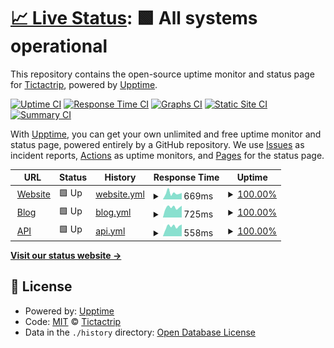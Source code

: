 # [📈 Live Status](https://status.tictactrip.eu): <!--live status--> **🟩 All systems operational**

This repository contains the open-source uptime monitor and status page for [Tictactrip](https://www.tictactrip.eu), powered by [Upptime](https://github.com/upptime/upptime).

[![Uptime CI](https://github.com/tictactrip/status/workflows/Uptime%20CI/badge.svg)](https://github.com/tictactrip/status/actions?query=workflow%3A%22Uptime+CI%22)
[![Response Time CI](https://github.com/tictactrip/status/workflows/Response%20Time%20CI/badge.svg)](https://github.com/tictactrip/status/actions?query=workflow%3A%22Response+Time+CI%22)
[![Graphs CI](https://github.com/tictactrip/status/workflows/Graphs%20CI/badge.svg)](https://github.com/tictactrip/status/actions?query=workflow%3A%22Graphs+CI%22)
[![Static Site CI](https://github.com/tictactrip/status/workflows/Static%20Site%20CI/badge.svg)](https://github.com/tictactrip/status/actions?query=workflow%3A%22Static+Site+CI%22)
[![Summary CI](https://github.com/tictactrip/status/workflows/Summary%20CI/badge.svg)](https://github.com/tictactrip/status/actions?query=workflow%3A%22Summary+CI%22)

With [Upptime](https://upptime.js.org), you can get your own unlimited and free uptime monitor and status page, powered entirely by a GitHub repository. We use [Issues](https://github.com/tictactrip/status/issues) as incident reports, [Actions](https://github.com/tictactrip/status/actions) as uptime monitors, and [Pages](https://status.tictactrip.eu) for the status page.

<!--start: status pages-->
<!-- This summary is generated by Upptime (https://github.com/upptime/upptime) -->
<!-- Do not edit this manually, your changes will be overwritten -->
<!-- prettier-ignore -->
| URL | Status | History | Response Time | Uptime |
| --- | ------ | ------- | ------------- | ------ |
| <img alt="" src="https://icons.duckduckgo.com/ip3/www.tictactrip.eu.ico" height="13"> [Website](https://www.tictactrip.eu) | 🟩 Up | [website.yml](https://github.com/tictactrip/status/commits/HEAD/history/website.yml) | <details><summary><img alt="Response time graph" src="./graphs/website/response-time-week.png" height="20"> 669ms</summary><br><a href="https://status.tictactrip.eu/history/website"><img alt="Response time 534" src="https://img.shields.io/endpoint?url=https%3A%2F%2Fraw.githubusercontent.com%2Ftictactrip%2Fstatus%2FHEAD%2Fapi%2Fwebsite%2Fresponse-time.json"></a><br><a href="https://status.tictactrip.eu/history/website"><img alt="24-hour response time 449" src="https://img.shields.io/endpoint?url=https%3A%2F%2Fraw.githubusercontent.com%2Ftictactrip%2Fstatus%2FHEAD%2Fapi%2Fwebsite%2Fresponse-time-day.json"></a><br><a href="https://status.tictactrip.eu/history/website"><img alt="7-day response time 669" src="https://img.shields.io/endpoint?url=https%3A%2F%2Fraw.githubusercontent.com%2Ftictactrip%2Fstatus%2FHEAD%2Fapi%2Fwebsite%2Fresponse-time-week.json"></a><br><a href="https://status.tictactrip.eu/history/website"><img alt="30-day response time 580" src="https://img.shields.io/endpoint?url=https%3A%2F%2Fraw.githubusercontent.com%2Ftictactrip%2Fstatus%2FHEAD%2Fapi%2Fwebsite%2Fresponse-time-month.json"></a><br><a href="https://status.tictactrip.eu/history/website"><img alt="1-year response time 550" src="https://img.shields.io/endpoint?url=https%3A%2F%2Fraw.githubusercontent.com%2Ftictactrip%2Fstatus%2FHEAD%2Fapi%2Fwebsite%2Fresponse-time-year.json"></a></details> | <details><summary><a href="https://status.tictactrip.eu/history/website">100.00%</a></summary><a href="https://status.tictactrip.eu/history/website"><img alt="All-time uptime 100.00%" src="https://img.shields.io/endpoint?url=https%3A%2F%2Fraw.githubusercontent.com%2Ftictactrip%2Fstatus%2FHEAD%2Fapi%2Fwebsite%2Fuptime.json"></a><br><a href="https://status.tictactrip.eu/history/website"><img alt="24-hour uptime 100.00%" src="https://img.shields.io/endpoint?url=https%3A%2F%2Fraw.githubusercontent.com%2Ftictactrip%2Fstatus%2FHEAD%2Fapi%2Fwebsite%2Fuptime-day.json"></a><br><a href="https://status.tictactrip.eu/history/website"><img alt="7-day uptime 100.00%" src="https://img.shields.io/endpoint?url=https%3A%2F%2Fraw.githubusercontent.com%2Ftictactrip%2Fstatus%2FHEAD%2Fapi%2Fwebsite%2Fuptime-week.json"></a><br><a href="https://status.tictactrip.eu/history/website"><img alt="30-day uptime 100.00%" src="https://img.shields.io/endpoint?url=https%3A%2F%2Fraw.githubusercontent.com%2Ftictactrip%2Fstatus%2FHEAD%2Fapi%2Fwebsite%2Fuptime-month.json"></a><br><a href="https://status.tictactrip.eu/history/website"><img alt="1-year uptime 100.00%" src="https://img.shields.io/endpoint?url=https%3A%2F%2Fraw.githubusercontent.com%2Ftictactrip%2Fstatus%2FHEAD%2Fapi%2Fwebsite%2Fuptime-year.json"></a></details>
| <img alt="" src="https://icons.duckduckgo.com/ip3/www.tictactrip.eu.ico" height="13"> [Blog](https://www.tictactrip.eu/blog) | 🟩 Up | [blog.yml](https://github.com/tictactrip/status/commits/HEAD/history/blog.yml) | <details><summary><img alt="Response time graph" src="./graphs/blog/response-time-week.png" height="20"> 725ms</summary><br><a href="https://status.tictactrip.eu/history/blog"><img alt="Response time 657" src="https://img.shields.io/endpoint?url=https%3A%2F%2Fraw.githubusercontent.com%2Ftictactrip%2Fstatus%2FHEAD%2Fapi%2Fblog%2Fresponse-time.json"></a><br><a href="https://status.tictactrip.eu/history/blog"><img alt="24-hour response time 622" src="https://img.shields.io/endpoint?url=https%3A%2F%2Fraw.githubusercontent.com%2Ftictactrip%2Fstatus%2FHEAD%2Fapi%2Fblog%2Fresponse-time-day.json"></a><br><a href="https://status.tictactrip.eu/history/blog"><img alt="7-day response time 725" src="https://img.shields.io/endpoint?url=https%3A%2F%2Fraw.githubusercontent.com%2Ftictactrip%2Fstatus%2FHEAD%2Fapi%2Fblog%2Fresponse-time-week.json"></a><br><a href="https://status.tictactrip.eu/history/blog"><img alt="30-day response time 684" src="https://img.shields.io/endpoint?url=https%3A%2F%2Fraw.githubusercontent.com%2Ftictactrip%2Fstatus%2FHEAD%2Fapi%2Fblog%2Fresponse-time-month.json"></a><br><a href="https://status.tictactrip.eu/history/blog"><img alt="1-year response time 659" src="https://img.shields.io/endpoint?url=https%3A%2F%2Fraw.githubusercontent.com%2Ftictactrip%2Fstatus%2FHEAD%2Fapi%2Fblog%2Fresponse-time-year.json"></a></details> | <details><summary><a href="https://status.tictactrip.eu/history/blog">100.00%</a></summary><a href="https://status.tictactrip.eu/history/blog"><img alt="All-time uptime 100.00%" src="https://img.shields.io/endpoint?url=https%3A%2F%2Fraw.githubusercontent.com%2Ftictactrip%2Fstatus%2FHEAD%2Fapi%2Fblog%2Fuptime.json"></a><br><a href="https://status.tictactrip.eu/history/blog"><img alt="24-hour uptime 100.00%" src="https://img.shields.io/endpoint?url=https%3A%2F%2Fraw.githubusercontent.com%2Ftictactrip%2Fstatus%2FHEAD%2Fapi%2Fblog%2Fuptime-day.json"></a><br><a href="https://status.tictactrip.eu/history/blog"><img alt="7-day uptime 100.00%" src="https://img.shields.io/endpoint?url=https%3A%2F%2Fraw.githubusercontent.com%2Ftictactrip%2Fstatus%2FHEAD%2Fapi%2Fblog%2Fuptime-week.json"></a><br><a href="https://status.tictactrip.eu/history/blog"><img alt="30-day uptime 100.00%" src="https://img.shields.io/endpoint?url=https%3A%2F%2Fraw.githubusercontent.com%2Ftictactrip%2Fstatus%2FHEAD%2Fapi%2Fblog%2Fuptime-month.json"></a><br><a href="https://status.tictactrip.eu/history/blog"><img alt="1-year uptime 100.00%" src="https://img.shields.io/endpoint?url=https%3A%2F%2Fraw.githubusercontent.com%2Ftictactrip%2Fstatus%2FHEAD%2Fapi%2Fblog%2Fuptime-year.json"></a></details>
| <img alt="" src="https://icons.duckduckgo.com/ip3/api.tictactrip.eu.ico" height="13"> [API](https://api.tictactrip.eu/apistatus/maintenance) | 🟩 Up | [api.yml](https://github.com/tictactrip/status/commits/HEAD/history/api.yml) | <details><summary><img alt="Response time graph" src="./graphs/api/response-time-week.png" height="20"> 558ms</summary><br><a href="https://status.tictactrip.eu/history/api"><img alt="Response time 582" src="https://img.shields.io/endpoint?url=https%3A%2F%2Fraw.githubusercontent.com%2Ftictactrip%2Fstatus%2FHEAD%2Fapi%2Fapi%2Fresponse-time.json"></a><br><a href="https://status.tictactrip.eu/history/api"><img alt="24-hour response time 463" src="https://img.shields.io/endpoint?url=https%3A%2F%2Fraw.githubusercontent.com%2Ftictactrip%2Fstatus%2FHEAD%2Fapi%2Fapi%2Fresponse-time-day.json"></a><br><a href="https://status.tictactrip.eu/history/api"><img alt="7-day response time 558" src="https://img.shields.io/endpoint?url=https%3A%2F%2Fraw.githubusercontent.com%2Ftictactrip%2Fstatus%2FHEAD%2Fapi%2Fapi%2Fresponse-time-week.json"></a><br><a href="https://status.tictactrip.eu/history/api"><img alt="30-day response time 506" src="https://img.shields.io/endpoint?url=https%3A%2F%2Fraw.githubusercontent.com%2Ftictactrip%2Fstatus%2FHEAD%2Fapi%2Fapi%2Fresponse-time-month.json"></a><br><a href="https://status.tictactrip.eu/history/api"><img alt="1-year response time 601" src="https://img.shields.io/endpoint?url=https%3A%2F%2Fraw.githubusercontent.com%2Ftictactrip%2Fstatus%2FHEAD%2Fapi%2Fapi%2Fresponse-time-year.json"></a></details> | <details><summary><a href="https://status.tictactrip.eu/history/api">100.00%</a></summary><a href="https://status.tictactrip.eu/history/api"><img alt="All-time uptime 99.96%" src="https://img.shields.io/endpoint?url=https%3A%2F%2Fraw.githubusercontent.com%2Ftictactrip%2Fstatus%2FHEAD%2Fapi%2Fapi%2Fuptime.json"></a><br><a href="https://status.tictactrip.eu/history/api"><img alt="24-hour uptime 100.00%" src="https://img.shields.io/endpoint?url=https%3A%2F%2Fraw.githubusercontent.com%2Ftictactrip%2Fstatus%2FHEAD%2Fapi%2Fapi%2Fuptime-day.json"></a><br><a href="https://status.tictactrip.eu/history/api"><img alt="7-day uptime 100.00%" src="https://img.shields.io/endpoint?url=https%3A%2F%2Fraw.githubusercontent.com%2Ftictactrip%2Fstatus%2FHEAD%2Fapi%2Fapi%2Fuptime-week.json"></a><br><a href="https://status.tictactrip.eu/history/api"><img alt="30-day uptime 100.00%" src="https://img.shields.io/endpoint?url=https%3A%2F%2Fraw.githubusercontent.com%2Ftictactrip%2Fstatus%2FHEAD%2Fapi%2Fapi%2Fuptime-month.json"></a><br><a href="https://status.tictactrip.eu/history/api"><img alt="1-year uptime 99.98%" src="https://img.shields.io/endpoint?url=https%3A%2F%2Fraw.githubusercontent.com%2Ftictactrip%2Fstatus%2FHEAD%2Fapi%2Fapi%2Fuptime-year.json"></a></details>

<!--end: status pages-->

[**Visit our status website →**](https://status.tictactrip.eu)

## 📄 License

- Powered by: [Upptime](https://github.com/upptime/upptime)
- Code: [MIT](./LICENSE) © [Tictactrip](https://www.tictactrip.eu)
- Data in the `./history` directory: [Open Database License](https://opendatacommons.org/licenses/odbl/1-0/)
